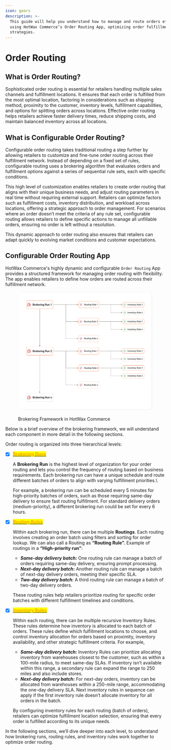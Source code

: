 ```yaml
---
icon: gears
description: >-
  This guide will help you understand how to manage and route orders efficiently
  using HotWax Commerce’s Order Routing App, optimizing order fulfillment
  strategies.
---
```


# Order Routing

## What is Order Routing?

Sophisticated order routing is essential for retailers handling multiple sales channels and fulfillment locations. It ensures that each order is fulfilled from the most optimal location, factoring in considerations such as shipping method, proximity to the customer, inventory levels, fulfillment capabilities, and options for splitting orders across locations. Effective order routing helps retailers achieve faster delivery times, reduce shipping costs, and maintain balanced inventory across all locations.

## What is Configurable Order Routing?

Configurable order routing takes traditional routing a step further by allowing retailers to customize and fine-tune order routing across their fulfillment network. Instead of depending on a fixed set of rules, configurable routing uses a brokering algorithm that evaluates orders and fulfillment options against a series of sequential rule sets, each with specific conditions.

This high level of customization enables retailers to create order routing that aligns with their unique business needs, and adjust routing parameters in real time without requiring external support. Retailers can optimize factors such as fulfillment costs, inventory distribution, and workload across locations, offering a strategic approach to order management. For scenarios where an order doesn’t meet the criteria of any rule set, configurable routing allows retailers to define specific actions to manage all unfillable orders, ensuring no order is left without a resolution.

This dynamic approach to order routing also ensures that retailers can adapt quickly to evolving market conditions and customer expectations.

## Configurable Order Routing App

HotWax Commerce's highly dynamic and configurable `Order Routing` App provides a structured framework for managing order routing with flexibility. The app enables retailers to define how orders are routed across their fulfillment network.

<div data-full-width="false">

<figure><img src="../.gitbook/assets/order routing framework.png" alt=""><figcaption><p>Brokering Framework in HotWax Commerce</p></figcaption></figure>

</div>

Below is a brief overview of the brokering framework, we will understand each component in more detail in the following sections.

Order routing is organized into three hierarchical levels:

*   [x] [<mark style="color:orange;">**Brokering Runs**</mark>](brokeringruns.md)



    A **Brokering Run** is the highest level of organization for your order routing and lets you control the frequency of routing based on business requirements. Each brokering run can have a unique schedule and route different batches of orders to align with varying fulfillment priorities.\


    For example, a brokering run can be scheduled every 5 minutes for high-priority batches of orders, such as those requiring same-day delivery to ensure fast routing fulfillment. For standard delivery orders (medium-priority), a different brokering run could be set for every 6 hours.



*   [x] [<mark style="color:orange;">**Routing Rules**</mark> ](routings.md)



    Within each brokering run, there can be multiple **Routings**. Each routing involves creating an order batch using filters and sorting for order lookup. We can also call a Routing as **“Routing Rule”.** Example of routings in a **“High-priority run”**:

    * _**Same-day delivery batch:**_ One routing rule can manage a batch of orders requiring same-day delivery, ensuring prompt processing.
    * _**Next-day delivery batch:**_ Another routing rule can manage a batch of next-day delivery orders, meeting their specific SLA.
    * _**Two-day delivery batch**:_ A third routing rule can manage a batch of two-day delivery orders.

    These routing rules help retailers prioritize routing for specific order batches with different fulfillment timelines and conditions.



*   [x] [<mark style="color:orange;">**Inventory Rules**</mark>](rules.md)



    Within each routing, there can be multiple recursive Inventory Rules. These rules determine how inventory is allocated to each batch of orders. These rules define which fulfillment locations to choose, and control inventory allocation for orders based on proximity, inventory availability, and other strategic fulfillment criteria. For example,

    * _**Same-day delivery batch:**_ Inventory Rules can prioritize allocating inventory from warehouses closest to the customer, such as within a 100-mile radius, to meet same-day SLAs. If inventory isn’t available within this range, a secondary rule can expand the range to 250 miles and also include stores.
    * _**Next-day delivery batch:**_ For next-day orders, inventory can be allocated from warehouses within a 250-mile range, accommodating the one-day delivery SLA. Next inventory rules in sequence can apply if the first inventory rule doesn’t allocate inventory for all orders in the batch.

    By configuring inventory rules for each routing (batch of orders), retailers can optimize fulfillment location selection, ensuring that every order is fulfilled according to its unique needs.

In the following sections, we’ll dive deeper into each level, to understand how brokering runs, routing rules, and inventory rules work together to optimize order routing.
